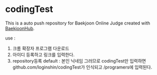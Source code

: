 # codingTest
This is a auto push repository for Baekjoon Online Judge created with [BaekjoonHub](https://github.com/BaekjoonHub/BaekjoonHub).

use : 
1. 크롬 확장자 프로그램 다운로드
2. 아이디 등록하고 링크를 입력한다.
3. repository등록 default : 본인 닉네임 그러므로 codingTest만 입력하면 github.com/loginshin/codingTest가 인식되고 /programers에 입력된다.
